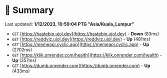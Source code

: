 # 📖 Summary
Last updated: **1/12/2023, 10:59:04 PTG "Asia/Kuala_Lumpur"**

- `GET` [https://hastebin.ujol.dev](https://hastebin.ujol.dev) - **Down** (83ms)
- `GET` [https://reddviz.ujol.dev](https://reddviz.ujol.dev) - **Up** (481ms)
- `GET` [https://memeapi.cyclic.app](https://memeapi.cyclic.app) - **Up** (2702ms)
- `GET` [https://klik.onrender.com/health](https://klik.onrender.com/health) - **Up** (357ms)
- `GET` [https://dumb.onrender.com](https://dumb.onrender.com) - **Up** (433ms)

